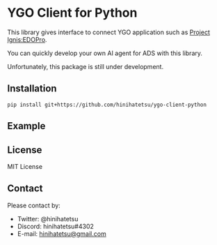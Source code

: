 # YGO Client for Python
This library gives interface to connect YGO application such as [Project Ignis:EDOPro](https://github.com/ProjectIgnis/EDOPro).

You can quickly develop your own AI agent for ADS with this library.

Unfortunately, this package is still under development.  

## Installation
```
pip install git+https://github.com/hinihatetsu/ygo-client-python
```

## Example


## License
MIT License

## Contact
Please contact by:

- Twitter: @hinihatetsu
- Discord: hinihatetsu#4302
- E-mail: hinihatetsu@gmail.com
